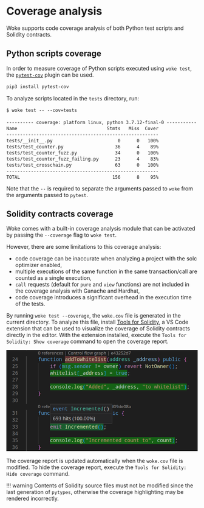 # Coverage analysis

Woke supports code coverage analysis of both Python test scripts and Solidity contracts.

## Python scripts coverage

In order to measure coverage of Python scripts executed using `woke test`, the [`pytest-cov`](https://pytest-cov.readthedocs.io/en/latest/) plugin can be used.

```bash
pip3 install pytest-cov
```

To analyze scripts located in the `tests` directory, run:

```console
$ woke test -- --cov=tests

---------- coverage: platform linux, python 3.7.12-final-0 -----------
Name                                 Stmts   Miss  Cover
--------------------------------------------------------
tests/__init__.py                        0      0   100%
tests/test_counter.py                   36      4    89%
tests/test_counter_fuzz.py              34      0   100%
tests/test_counter_fuzz_failing.py      23      4    83%
tests/test_crosschain.py                63      0   100%
--------------------------------------------------------
TOTAL                                  156      8    95%
```

Note that the `--` is required to separate the arguments passed to `woke` from the arguments passed to `pytest`.

## Solidity contracts coverage

Woke comes with a built-in coverage analysis module that can be activated by passing the `--coverage` flag to `woke test`.

However, there are some limitations to this coverage analysis:

- code coverage can be inaccurate when analyzing a project with the solc optimizer enabled,
- multiple executions of the same function in the same transaction/call are counted as a single execution,
- `call` requests (default for `pure` and `view` functions) are not included in the coverage analysis with Ganache and Hardhat,
- code coverage introduces a significant overhead in the execution time of the tests.

By running `woke test --coverage`, the `woke.cov` file is generated in the current directory.
To analyze this file, install [Tools for Solidity](https://marketplace.visualstudio.com/items?itemName=AckeeBlockchain.tools-for-solidity), a VS Code extension that can be used to visualize the coverage of Solidity contracts directly in the editor.
With the extension installed, execute the `Tools for Solidity: Show coverage` command to open the coverage report.

![Code coverage in VS Code](../images/testing/coverage.png)

The coverage report is updated automatically when the `woke.cov` file is modified.
To hide the coverage report, execute the `Tools for Solidity: Hide coverage` command.

!!! warning
    Contents of Solidity source files must not be modified since the last generation of `pytypes`, otherwise the coverage highlighting may be rendered incorrectly.